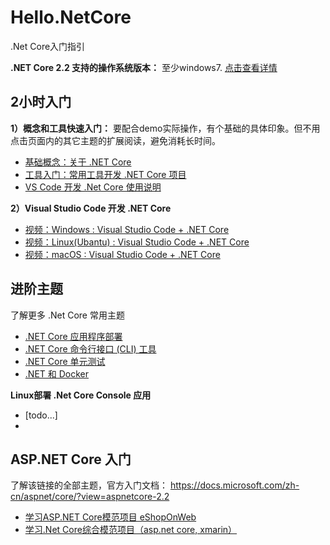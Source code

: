 # Hello.NetCore
.Net Core入门指引

**.NET Core 2.2 支持的操作系统版本：**
至少windows7. 
[点击查看详情](https://github.com/dotnet/core/blob/master/release-notes/2.2/2.2-supported-os.md)


## 2小时入门
**1）概念和工具快速入门：**
要配合demo实际操作，有个基础的具体印象。但不用点击页面内的其它主题的扩展阅读，避免消耗长时间。
 - [基础概念：关于 .NET Core](https://docs.microsoft.com/zh-cn/dotnet/core/about)
 - [工具入门：常用工具开发 .NET Core 项目](https://docs.microsoft.com/zh-cn/dotnet/core/get-started?tabs=linux)
 - [VS Code 开发 .Net Core 使用说明](https://www.cnblogs.com/yilezhu/p/9926078.html)

**2）Visual Studio Code 开发 .NET Core**
 - [视频：Windows : Visual Studio Code + .NET Core](https://channel9.msdn.com/Blogs/dotnet/Get-started-with-VS-Code-using-CSharp-and-NET-Core/)
 - [视频：Linux(Ubantu) : Visual Studio Code + .NET Core](https://channel9.msdn.com/Blogs/dotnet/Get-started-with-VS-Code-Csharp-dotnet-Core-Ubuntu)
 - [视频：macOS   : Visual Studio Code + .NET Core](https://channel9.msdn.com/Blogs/dotnet/Get-started-VSCode-NET-Core-Mac)

## 进阶主题
了解更多 .Net Core 常用主题
 - [.NET Core 应用程序部署](https://docs.microsoft.com/zh-cn/dotnet/core/deploying/)
 - [.NET Core 命令行接口 (CLI) 工具](https://docs.microsoft.com/zh-cn/dotnet/core/tools/?tabs=netcore2x)
 - [.NET Core 单元测试](https://docs.microsoft.com/zh-cn/dotnet/core/testing/)
 - [.NET 和 Docker](https://docs.microsoft.com/zh-cn/dotnet/core/docker/intro-net-docker)

**Linux部署 .Net Core Console 应用**
 - [todo...]
 - []()


## ASP.NET Core 入门
了解该链接的全部主题，官方入门文档：
https://docs.microsoft.com/zh-cn/aspnet/core/?view=aspnetcore-2.2
- [学习ASP.NET Core模范项目 eShopOnWeb](https://github.com/dotnet-architecture/eShopOnWeb)
- [学习.Net Core综合模范项目（asp.net core, xmarin）](https://github.com/dotnet-architecture/eShopOnContainers)
